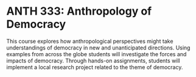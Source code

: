 # ANTH 333: Anthropology of Democracy

This course explores how anthropological perspectives might take understandings of democracy in new and unanticipated directions. Using examples from across the globe students will investigate the forces and impacts of democracy. Through hands-on assignments, students will implement a local research project related to the theme of democracy.